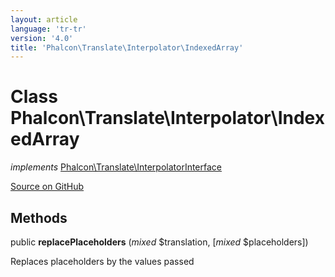 ```yaml
---
layout: article
language: 'tr-tr'
version: '4.0'
title: 'Phalcon\Translate\Interpolator\IndexedArray'
---
```


# Class **Phalcon\Translate\Interpolator\IndexedArray**

*implements* [Phalcon\Translate\InterpolatorInterface](api/Phalcon_Translate_InterpolatorInterface)

<a href="https://github.com/phalcon/cphalcon/tree/v4.0.0/phalcon/translate/interpolator/indexedarray.zep" class="btn btn-default btn-sm">Source on GitHub</a>

## Methods

public **replacePlaceholders** (*mixed* $translation, [*mixed* $placeholders])

Replaces placeholders by the values passed